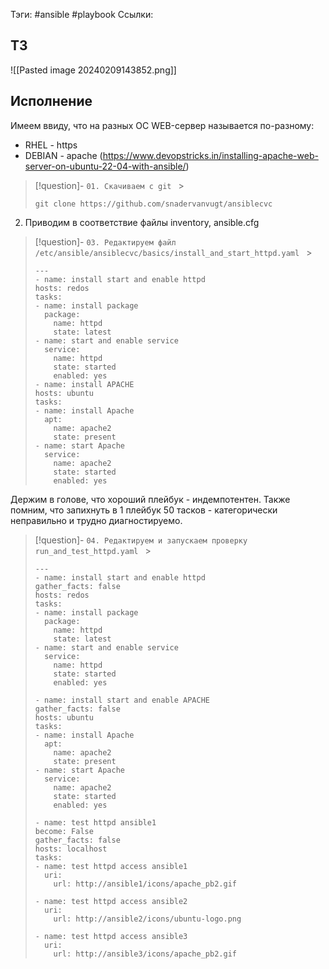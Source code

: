 Тэги: #ansible #playbook
Ссылки: 

## ТЗ
![[Pasted image 20240209143852.png]]
## Исполнение
Имеем ввиду, что на разных ОС WEB-сервер называется по-разному:
- RHEL - https
- DEBIAN - apache (https://www.devopstricks.in/installing-apache-web-server-on-ubuntu-22-04-with-ansible/)

> [!question]- ```01. Скачиваем с git ``` >
>  ```
>git clone https://github.com/snadervanvugt/ansiblecvc
>```

02. Приводим в соответствие файлы inventory, ansible.cfg

> [!question]- ```03. Редактируем файл /etc/ansible/ansiblecvc/basics/install_and_start_httpd.yaml ``` >
>  ```
>---
>- name: install start and enable httpd
>  hosts: redos
>  tasks:
>  - name: install package
>    package:
>      name: httpd
>      state: latest
>  - name: start and enable service
>    service:
>      name: httpd
>      state: started
>      enabled: yes
>- name: install APACHE
>  hosts: ubuntu
>  tasks:
>  - name: install Apache
>    apt:
>      name: apache2
>      state: present
>  - name: start Apache
>    service:
>      name: apache2
>      state: started
>      enabled: yes
>```

Держим в голове, что хороший плейбук - индемпотентен.
Также помним, что запихнуть в 1 плейбук 50 тасков - категорически неправильно и трудно диагностируемо.

> [!question]- ```04. Редактируем и запускаем проверку run_and_test_httpd.yaml ``` >
>  ```
>---
>- name: install start and enable httpd
 > gather_facts: false
>  hosts: redos
>  tasks:
>  - name: install package
>    package:
>      name: httpd
>      state: latest
>  - name: start and enable service
>    service:
>      name: httpd
>      state: started
>      enabled: yes
>
>- name: install start and enable APACHE
>  gather_facts: false
>  hosts: ubuntu
>  tasks:
>  - name: install Apache
>    apt:
>      name: apache2
>      state: present
>  - name: start Apache
>    service:
>      name: apache2
>      state: started
>      enabled: yes
>
>- name: test httpd ansible1
>  become: False
>  gather_facts: false
>  hosts: localhost
>  tasks:
>  - name: test httpd access ansible1
>    uri:
>      url: http://ansible1/icons/apache_pb2.gif
>
>  - name: test httpd access ansible2
>    uri:
>      url: http://ansible2/icons/ubuntu-logo.png
>
>  - name: test httpd access ansible3
>    uri:
>      url: http://ansible3/icons/apache_pb2.gif
>```

